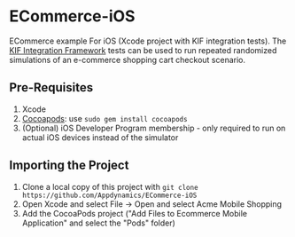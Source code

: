 ECommerce-iOS
=============

ECommerce example For iOS (Xcode project with KIF integration tests). The [KIF Integration Framework](https://github.com/kif-framework/KIF) tests can be used to run repeated randomized simulations of an e-commerce shopping cart checkout scenario.

Pre-Requisites
--------------
1. Xcode
2. [Cocoapods](http://cocoapods.org/): use `sudo gem install cocoapods`
3. (Optional) iOS Developer Program membership - only required to run on actual iOS devices instead of the simulator

Importing the Project
---------------------
1. Clone a local copy of this project with `git clone https://github.com/Appdynamics/ECommerce-iOS`
2. Open Xcode and select File -> Open and select Acme Mobile Shopping
3. Add the CocoaPods project ("Add Files to Ecommerce Mobile Application" and select the "Pods" folder)
